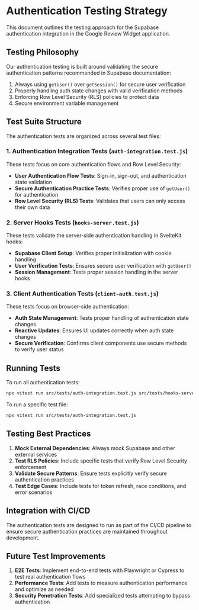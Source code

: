 # Authentication Testing Strategy

This document outlines the testing approach for the Supabase authentication integration in the Google Review Widget application.

## Testing Philosophy

Our authentication testing is built around validating the secure authentication patterns recommended in Supabase documentation:

1. Always using `getUser()` over `getSession()` for secure user verification
2. Properly handling auth state changes with valid verification methods
3. Enforcing Row Level Security (RLS) policies to protect data
4. Secure environment variable management

## Test Suite Structure

The authentication tests are organized across several test files:

### 1. Authentication Integration Tests (`auth-integration.test.js`)

These tests focus on core authentication flows and Row Level Security:

- **User Authentication Flow Tests**: Sign-in, sign-out, and authentication state validation
- **Secure Authentication Practice Tests**: Verifies proper use of `getUser()` for authentication 
- **Row Level Security (RLS) Tests**: Validates that users can only access their own data

### 2. Server Hooks Tests (`hooks-server.test.js`) 

These tests validate the server-side authentication handling in SvelteKit hooks:

- **Supabase Client Setup**: Verifies proper initialization with cookie handling
- **User Verification Tests**: Ensures secure user verification with `getUser()`  
- **Session Management**: Tests proper session handling in the server hooks

### 3. Client Authentication Tests (`client-auth.test.js`)

These tests focus on browser-side authentication:

- **Auth State Management**: Tests proper handling of authentication state changes
- **Reactive Updates**: Ensures UI updates correctly when auth state changes
- **Secure Verification**: Confirms client components use secure methods to verify user status

## Running Tests

To run all authentication tests:

```bash
npx vitest run src/tests/auth-integration.test.js src/tests/hooks-server.test.js src/tests/client-auth.test.js
```

To run a specific test file:

```bash
npx vitest run src/tests/auth-integration.test.js
```

## Testing Best Practices

1. **Mock External Dependencies**: Always mock Supabase and other external services
2. **Test RLS Policies**: Include specific tests that verify Row Level Security enforcement
3. **Validate Secure Patterns**: Ensure tests explicitly verify secure authentication practices
4. **Test Edge Cases**: Include tests for token refresh, race conditions, and error scenarios

## Integration with CI/CD

The authentication tests are designed to run as part of the CI/CD pipeline to ensure secure authentication practices are maintained throughout development.

## Future Test Improvements

1. **E2E Tests**: Implement end-to-end tests with Playwright or Cypress to test real authentication flows
2. **Performance Tests**: Add tests to measure authentication performance and optimize as needed
3. **Security Penetration Tests**: Add specialized tests attempting to bypass authentication
